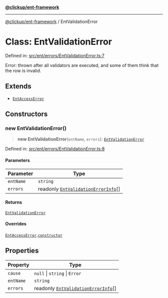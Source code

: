 [**@clickup/ent-framework**](../README.md)

***

[@clickup/ent-framework](../globals.md) / EntValidationError

# Class: EntValidationError

Defined in: [src/ent/errors/EntValidationError.ts:7](https://github.com/clickup/ent-framework/blob/master/src/ent/errors/EntValidationError.ts#L7)

Error: thrown after all validators are executed, and some of them think that
the row is invalid.

## Extends

- [`EntAccessError`](EntAccessError.md)

## Constructors

### new EntValidationError()

> **new EntValidationError**(`entName`, `errors`): [`EntValidationError`](EntValidationError.md)

Defined in: [src/ent/errors/EntValidationError.ts:8](https://github.com/clickup/ent-framework/blob/master/src/ent/errors/EntValidationError.ts#L8)

#### Parameters

| Parameter | Type |
| ------ | ------ |
| `entName` | `string` |
| `errors` | readonly [`EntValidationErrorInfo`](../interfaces/EntValidationErrorInfo.md)[] |

#### Returns

[`EntValidationError`](EntValidationError.md)

#### Overrides

[`EntAccessError`](EntAccessError.md).[`constructor`](EntAccessError.md#constructors)

## Properties

| Property | Type |
| ------ | ------ |
| <a id="cause"></a> `cause` | `null` \| `string` \| `Error` |
| <a id="entname-1"></a> `entName` | `string` |
| <a id="errors-1"></a> `errors` | readonly [`EntValidationErrorInfo`](../interfaces/EntValidationErrorInfo.md)[] |
